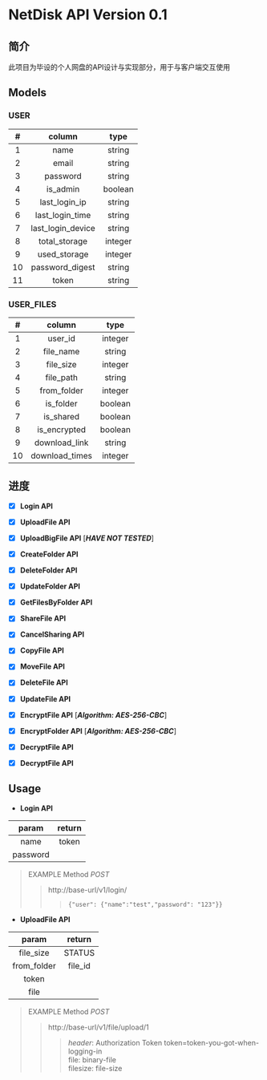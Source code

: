 # NetDisk API Version 0.1

## 简介
此项目为毕设的个人网盘的API设计与实现部分，用于与客户端交互使用

## Models

### USER
|#|column|type|
|:---:|:---:|:---:|
|1|name|string|
|2|email|string|
|3|password|string|
|4|is_admin|boolean|
|5|last_login_ip|string|
|6|last_login_time|string|
|7|last_login_device|string|
|8|total_storage|integer|
|9|used_storage|integer|
|10|password_digest|string|
|11|token|string|

### USER_FILES
|#|column|type|
|:---:|:---:|:---:|
|1|user_id|integer|
|2|file_name|string|
|3|file_size|integer|
|4|file_path|string|
|5|from_folder|integer|
|6|is_folder|boolean|
|7|is_shared|boolean|
|8|is_encrypted|boolean|
|9|download_link|string|
|10|download_times|integer|

## 进度
- [x] **Login API**

- [x] **UploadFile API**

- [x] **UploadBigFile API** [_**HAVE NOT TESTED**_]

- [x] **CreateFolder API** 

- [x] **DeleteFolder API**

- [x] **UpdateFolder API**

- [x] **GetFilesByFolder API**

- [x] **ShareFile API**

- [x] **CancelSharing API**

- [x] **CopyFile API**

- [x] **MoveFile API**

- [x] **DeleteFile API**

- [x] **UpdateFile API**

- [x] **EncryptFile API** [_**Algorithm: AES-256-CBC**_]

- [x] **EncryptFolder API** [_**Algorithm: AES-256-CBC**_]

- [x] **DecryptFile API**

- [x] **DecryptFile API**

## Usage

- **Login API**

|param|return|
|:---:|:----:|
|name|token|
|password|

> EXAMPLE Method _POST_
>> http://base-url/v1/login/
>>> ```{"user": {"name":"test","password": "123"}} ```

- **UploadFile API**

|param|return|
|:---:|:----:|
|file_size|STATUS|
|from_folder|file_id|
|token||
|file||

> EXAMPLE Method _POST_
>> http://base-url/v1/file/upload/1
>>> _header_: Authorization Token token=token-you-got-when-logging-in <br> 
>>> file: binary-file <br>
>>> filesize: file-size 






